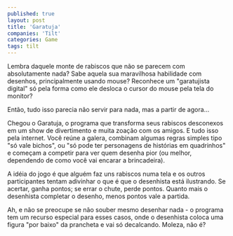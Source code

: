 ```yaml
---
published: true
layout: post
title: 'Garatuja'
companies: 'Tilt'
categories: Game
tags: tilt 
---
```

Lembra daquele monte de rabiscos que não se parecem com absolutamente nada? Sabe aquela sua maravilhosa habilidade com desenhos, principalmente usando mouse? Reconhece um "garatujista digital" só pela forma como ele desloca o cursor do mouse pela tela do monitor?

Então, tudo isso parecia não servir para nada, mas a partir de agora...

Chegou o Garatuja, o programa que transforma seus rabiscos desconexos em um show de divertimento e muita zoação com os amigos. E tudo isso pela internet. Você reúne a galera, combinam algumas regras simples tipo "só vale bichos", ou "só pode ter personagens de histórias em quadrinhos" e começam a competir para ver quem desenha pior (ou melhor, dependendo de como você vai encarar a brincadeira).

A idéia do jogo é que alguém faz uns rabiscos numa tela e os outros participantes tentam adivinhar o que é que o desenhista está ilustrando. Se acertar, ganha pontos; se errar o chute, perde pontos. Quanto mais o desenhista completar o desenho, menos pontos vale a partida.

Ah, e não se preocupe se não souber mesmo desenhar nada - o programa tem um recurso especial para esses casos, onde o desenhista coloca uma figura "por baixo" da prancheta e vai só decalcando. Moleza, não é?